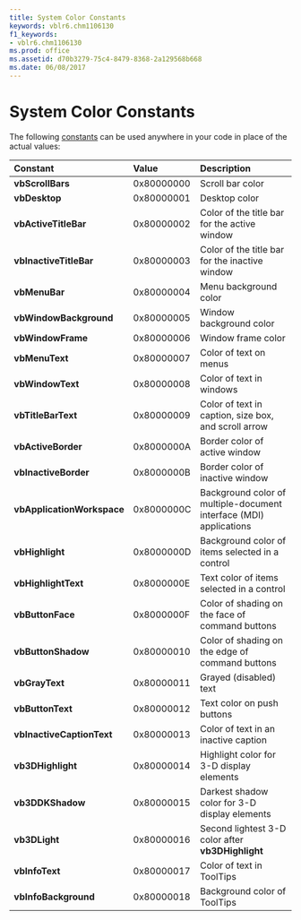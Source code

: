 ```yaml
---
title: System Color Constants
keywords: vblr6.chm1106130
f1_keywords:
- vblr6.chm1106130
ms.prod: office
ms.assetid: d70b3279-75c4-8479-8368-2a129568b668
ms.date: 06/08/2017
---
```



# System Color Constants

The following [constants](../../Glossary/vbe-glossary.md) can be used anywhere in your code in place of the actual values:



|**Constant**|**Value**|**Description**|
|:-----|:-----|:-----|
|**vbScrollBars**|0x80000000|Scroll bar color|
|**vbDesktop**|0x80000001|Desktop color|
|**vbActiveTitleBar**|0x80000002|Color of the title bar for the active window|
|**vbInactiveTitleBar**|0x80000003|Color of the title bar for the inactive window|
|**vbMenuBar**|0x80000004|Menu background color|
|**vbWindowBackground**|0x80000005|Window background color|
|**vbWindowFrame**|0x80000006|Window frame color|
|**vbMenuText**|0x80000007|Color of text on menus|
|**vbWindowText**|0x80000008|Color of text in windows|
|**vbTitleBarText**|0x80000009|Color of text in caption, size box, and scroll arrow|
|**vbActiveBorder**|0x8000000A|Border color of active window|
|**vbInactiveBorder**|0x8000000B|Border color of inactive window|
|**vbApplicationWorkspace**|0x8000000C|Background color of multiple-document interface (MDI) applications|
|**vbHighlight**|0x8000000D|Background color of items selected in a control|
|**vbHighlightText**|0x8000000E|Text color of items selected in a control|
|**vbButtonFace**|0x8000000F|Color of shading on the face of command buttons|
|**vbButtonShadow**|0x80000010|Color of shading on the edge of command buttons|
|**vbGrayText**|0x80000011|Grayed (disabled) text|
|**vbButtonText**|0x80000012|Text color on push buttons|
|**vbInactiveCaptionText**|0x80000013|Color of text in an inactive caption|
|**vb3DHighlight**|0x80000014|Highlight color for 3-D display elements|
|**vb3DDKShadow**|0x80000015|Darkest shadow color for 3-D display elements|
|**vb3DLight**|0x80000016|Second lightest 3-D color after  **vb3DHighlight**|
|**vbInfoText**|0x80000017|Color of text in ToolTips|
|**vbInfoBackground**|0x80000018|Background color of ToolTips|

